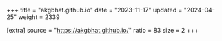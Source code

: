+++
title = "akgbhat.github.io"
date = "2023-11-17"
updated = "2024-04-25"
weight = 2339

[extra]
source = "https://akgbhat.github.io/"
ratio = 83
size = 2
+++

